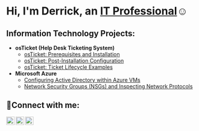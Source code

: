 <h1>Hi, I'm Derrick, an <a href="https://linkedin.com/in/Jderrickyoung">IT Professional</a>☺</h1>

<h2> Information Technology Projects:</h2>

- <b>osTicket (Help Desk Ticketing System)</b>
  - [osTicket: Prerequisites and Installation](https://github.com/jderrickyoung/osticket-prereqs)
  - [osTicket: Post-Installation Configuration](https://github.com/jderrickyoung/osTicket-post-install-config.git)
  - [osTicket: Ticket Lifecycle Examples](https://github.com/jderrickyoung/ticket-lifecycle)
- <b>Microsoft Azure</b>
  - [Configuring Active Directory within Azure VMs](https://github.com/jderrickyoung/configure-ad)
  - [Network Security Groups (NSGs) and Inspecting Network Protocols](https://github.com/jderrickyoung/azure-network-protocols)

<h2>🤳Connect with me:</h2>

[<img align="left" alt="Josh | Twitter" width="22px" src="https://cdn.jsdelivr.net/npm/simple-icons@v3/icons/twitter.svg" />][twitter]
[<img align="left" alt="Josh | LinkedIn" width="22px" src="https://cdn.jsdelivr.net/npm/simple-icons@v3/icons/linkedin.svg" />][linkedin]
[<img align="left" alt="Josh | Instagram" width="22px" src="https://cdn.jsdelivr.net/npm/simple-icons@v3/icons/instagram.svg" />][instagram]

[twitter]: https://twitter.com/Jderrickyoung
[instagram]: https://www.instagram.com/Jderrickyoung
[linkedin]: https://linkedin.com/in/Jderrickyoung
